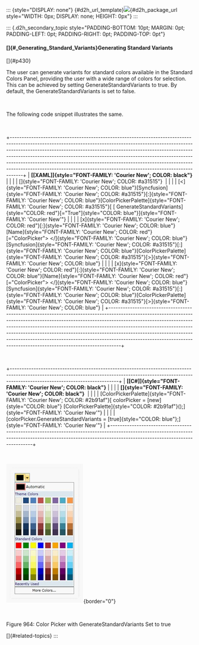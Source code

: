 ::: {style="DISPLAY: none"}
[](ms-xhelp:///?Id=d2h_url_template){#d2h_url_template}![](!package_url!){#d2h_package_url style="WIDTH: 0px; DISPLAY: none; HEIGHT: 0px"}
:::

::: {.d2h_secondary_topic style="PADDING-BOTTOM: 10pt; MARGIN: 0pt; PADDING-LEFT: 0pt; PADDING-RIGHT: 0pt; PADDING-TOP: 0pt"}
#### []{#_Generating_Standard_Variants}Generating Standard Variants

[]{#p430} 

The user can generate variants for standard colors available in the Standard Colors Panel, providing the user with a wide range of colors for selection. This can be achieved by setting GenerateStandardVariants to true. By default, the GenerateStandardVariants is set to false.

 

The following code snippet illustrates the same.

 

+-----------------------------------------------------------------------------------------------------------------------------------------------------------------------------------------------------------------------------------------------------------------------------------------------------------------------------------------------------------------------------------------------------------------------------------------------------------------------------------------+
| **[\[XAML\]]{style="FONT-FAMILY: 'Courier New'; COLOR: black"}**                                                                                                                                                                                                                                                                                                                                                                                                                        |
|                                                                                                                                                                                                                                                                                                                                                                                                                                                                                         |
| []{style="FONT-FAMILY: 'Courier New'; COLOR: #a31515"}                                                                                                                                                                                                                                                                                                                                                                                                                                  |
|                                                                                                                                                                                                                                                                                                                                                                                                                                                                                         |
| [\<]{style="FONT-FAMILY: 'Courier New'; COLOR: blue"}[Syncfusion]{style="FONT-FAMILY: 'Courier New'; COLOR: #a31515"}[:]{style="FONT-FAMILY: 'Courier New'; COLOR: blue"}[ColorPickerPalette]{style="FONT-FAMILY: 'Courier New'; COLOR: #a31515"}[ [ GenerateStandardVariants]{style="COLOR: red"}[=\"True\"]{style="COLOR: blue"}]{style="FONT-FAMILY: 'Courier New'"}                                                                                                                 |
|                                                                                                                                                                                                                                                                                                                                                                                                                                                                                         |
| [x]{style="FONT-FAMILY: 'Courier New'; COLOR: red"}[:]{style="FONT-FAMILY: 'Courier New'; COLOR: blue"}[Name]{style="FONT-FAMILY: 'Courier New'; COLOR: red"}[=\"ColorPicker\"\> \</]{style="FONT-FAMILY: 'Courier New'; COLOR: blue"}[Syncfusion]{style="FONT-FAMILY: 'Courier New'; COLOR: #a31515"}[:]{style="FONT-FAMILY: 'Courier New'; COLOR: blue"}[ColorPickerPalette]{style="FONT-FAMILY: 'Courier New'; COLOR: #a31515"}[\>]{style="FONT-FAMILY: 'Courier New'; COLOR: blue"} |
|                                                                                                                                                                                                                                                                                                                                                                                                                                                                                         |
| [x]{style="FONT-FAMILY: 'Courier New'; COLOR: red"}[:]{style="FONT-FAMILY: 'Courier New'; COLOR: blue"}[Name]{style="FONT-FAMILY: 'Courier New'; COLOR: red"}[=\"ColorPicker"\> \</]{style="FONT-FAMILY: 'Courier New'; COLOR: blue"}[Syncfusion]{style="FONT-FAMILY: 'Courier New'; COLOR: #a31515"}[:]{style="FONT-FAMILY: 'Courier New'; COLOR: blue"}[ColorPickerPalette]{style="FONT-FAMILY: 'Courier New'; COLOR: #a31515"}[\>]{style="FONT-FAMILY: 'Courier New'; COLOR: blue"}  |
+-----------------------------------------------------------------------------------------------------------------------------------------------------------------------------------------------------------------------------------------------------------------------------------------------------------------------------------------------------------------------------------------------------------------------------------------------------------------------------------------+

 

+---------------------------------------------------------------------------------------------------------------------------------------------------------------------------------------------------------+
| **[\[C#\]]{style="FONT-FAMILY: 'Courier New'; COLOR: black"}**                                                                                                                                          |
|                                                                                                                                                                                                         |
| **[]{style="FONT-FAMILY: 'Courier New'; COLOR: black"}**                                                                                                                                                |
|                                                                                                                                                                                                         |
| [ColorPickerPalette]{style="FONT-FAMILY: 'Courier New'; COLOR: #2b91af"}[ colorPicker = [new]{style="COLOR: blue"} [ColorPickerPalette]{style="COLOR: #2b91af"}();]{style="FONT-FAMILY: 'Courier New'"} |
|                                                                                                                                                                                                         |
| [colorPicker.GenerateStandardVariants = [true]{style="COLOR: blue"};]{style="FONT-FAMILY: 'Courier New'"}                                                                                               |
+---------------------------------------------------------------------------------------------------------------------------------------------------------------------------------------------------------+

 

![](../ImagesExt/image261_860.jpg){border="0"}

 

Figure 964: Color Picker with GenerateStandardVariants Set to true

[]{#related-topics}
:::
